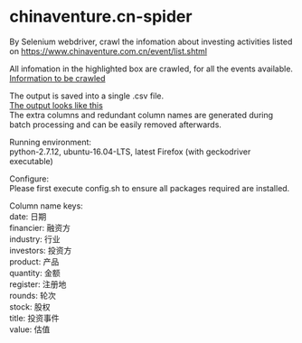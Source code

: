 # chinaventure.cn-spider
By Selenium webdriver, crawl the infomation about investing activities listed on https://www.chinaventure.com.cn/event/list.shtml <br />

All infomation in the highlighted box are crawled, for all the events available. <br />
[Information to be crawled](pics/input.png) <br />

The output is saved into a single .csv file. <br />
[The output looks like this](pics/output.png) <br />
The extra columns and redundant column names are generated during batch processing and can be easily removed afterwards. <br />

Running environment: <br />
python-2.7.12, ubuntu-16.04-LTS, latest Firefox (with geckodriver executable) <br />

Configure: <br />
Please first execute config.sh to ensure all packages required are installed. <br />

Column name keys: <br />
date: 日期 <br />
financier: 融资方 <br />
industry: 行业 <br />
investors: 投资方 <br />
product: 产品 <br />
quantity: 金额 <br />
register: 注册地 <br />
rounds: 轮次 <br />
stock: 股权 <br />
title: 投资事件 <br />
value: 估值 <br />
